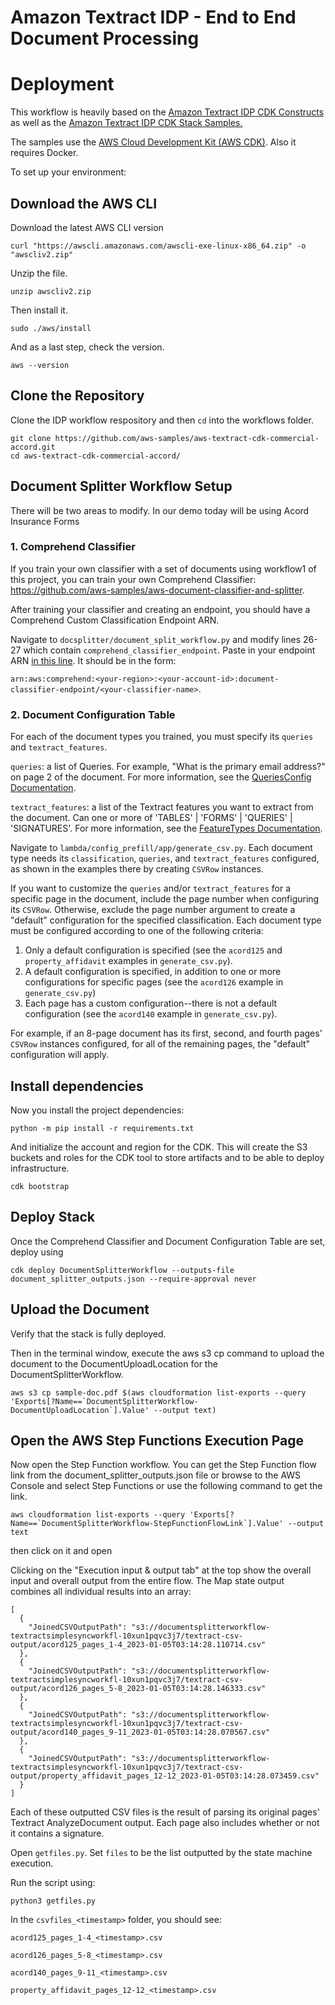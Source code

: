 # Amazon Textract IDP - End to End Document Processing 

# Deployment

This workflow is heavily based on the [Amazon Textract IDP CDK Constructs](https://github.com/aws-samples/amazon-textract-idp-cdk-constructs/) as well as the [Amazon Textract IDP CDK Stack Samples.](https://github.com/aws-samples/amazon-textract-idp-cdk-stack-samples)

The samples use the [AWS Cloud Development Kit (AWS CDK)](https://docs.aws.amazon.com/cdk/v2/guide/getting_started.html).
Also it requires Docker.

To set up your environment:

## Download the AWS CLI

Download the latest AWS CLI version
```
curl "https://awscli.amazonaws.com/awscli-exe-linux-x86_64.zip" -o "awscliv2.zip"
```

Unzip the file.
```
unzip awscliv2.zip
```

Then install it.
```
sudo ./aws/install
```

And as a last step, check the version.
```
aws --version
```



## Clone the Repository

Clone the IDP workflow respository and then ```cd``` into the workflows folder.
```
git clone https://github.com/aws-samples/aws-textract-cdk-commercial-accord.git
cd aws-textract-cdk-commercial-accord/
```

## Document Splitter Workflow Setup

There will be two areas to modify. In our demo today will be using Acord Insurance Forms 

### 1. Comprehend Classifier
If you train your own classifier with a set of documents using workflow1 of this project, you can train your own Comprehend Classifier: 
https://github.com/aws-samples/aws-document-classifier-and-splitter.

After training your classifier and creating an endpoint, you should have a Comprehend Custom Classification Endpoint ARN. 

Navigate to ```docsplitter/document_split_workflow.py``` and modify lines 26-27 which contain ```comprehend_classifier_endpoint```. Paste in your endpoint ARN [in this line](https://github.com/aws-samples/aws-textract-cdk-commercial-accord/blob/main/docsplitter/document_split_workflow.py#L27). It should be in the form: 

```arn:aws:comprehend:<your-region>:<your-account-id>:document-classifier-endpoint/<your-classifier-name>```.


### 2. Document Configuration Table
For each of the document types you trained, you must specify its ```queries``` and ```textract_features```.

```queries```: a list of Queries. For example, "What is the primary email address?" on page 2 of the document. For more information, see the [QueriesConfig Documentation](https://docs.aws.amazon.com/textract/latest/dg/API_AnalyzeDocument.html#Textract-AnalyzeDocument-request-QueriesConfig).

```textract_features```: a list of the Textract features you want to extract from the document. Can one or more of 'TABLES' | 'FORMS' | 'QUERIES' | 'SIGNATURES'.
For more information, see the [FeatureTypes Documentation](https://docs.aws.amazon.com/textract/latest/dg/API_AnalyzeDocument.html#Textract-AnalyzeDocument-request-FeatureTypes).

Navigate to ```lambda/config_prefill/app/generate_csv.py```. Each document type needs its ```classification```, ```queries```, and ```textract_features``` configured, as shown in the examples there by creating ```CSVRow``` instances.

If you want to customize the ```queries``` and/or ```textract_features``` for a specific page in the document, include the page number when configuring its ```CSVRow```.
Otherwise, exclude the page number argument to create a "default" configuration for the specified classification.
Each document type must be configured according to one of the following criteria:
1. Only a default configuration is specified (see the ```acord125``` and ```property_affidavit``` examples in ```generate_csv.py```).
2. A default configuration is specified, in addition to one or more configurations for specific pages (see the ```acord126``` example in ```generate_csv.py```)
3. Each page has a custom configuration--there is not a default configuration (see the ```acord140``` example in ```generate_csv.py```).

For example, if an 8-page document has its first, second, and fourth pages' ```CSVRow``` instances configured, for all of the remaining pages, the "default" configuration will apply.

## Install dependencies

Now you install the project dependencies:
```
python -m pip install -r requirements.txt
```

And initialize the account and region for the CDK. This will create the S3 buckets and roles for the CDK tool to store artifacts and to be able to deploy infrastructure.
```
cdk bootstrap
```

## Deploy Stack

Once the Comprehend Classifier and Document Configuration Table are set, deploy using
```
cdk deploy DocumentSplitterWorkflow --outputs-file document_splitter_outputs.json --require-approval never 
```
## Upload the Document
Verify that the stack is fully deployed.


Then in the terminal window, execute the aws s3 cp command to upload the document to the DocumentUploadLocation for the DocumentSplitterWorkflow.

```
aws s3 cp sample-doc.pdf $(aws cloudformation list-exports --query 'Exports[?Name==`DocumentSplitterWorkflow-DocumentUploadLocation`].Value' --output text)
```
 
## Open the AWS Step Functions Execution Page
Now open the Step Function workflow. You can get the Step Function flow link from the document_splitter_outputs.json file or browse to the AWS Console and select Step Functions or use the following command to get the link.

```
aws cloudformation list-exports --query 'Exports[?Name==`DocumentSplitterWorkflow-StepFunctionFlowLink`].Value' --output text
```

then click on it and open

Clicking on the "Execution input & output tab" at the top show the overall input and overall output from the entire flow. The Map state output combines all individual results into an array:

```
[
  {
    "JoinedCSVOutputPath": "s3://documentsplitterworkflow-textractsimplesyncworkfl-10xun1pqvc3j7/textract-csv-output/acord125_pages_1-4_2023-01-05T03:14:28.110714.csv"
  },
  {
    "JoinedCSVOutputPath": "s3://documentsplitterworkflow-textractsimplesyncworkfl-10xun1pqvc3j7/textract-csv-output/acord126_pages_5-8_2023-01-05T03:14:28.146333.csv"
  },
  {
    "JoinedCSVOutputPath": "s3://documentsplitterworkflow-textractsimplesyncworkfl-10xun1pqvc3j7/textract-csv-output/acord140_pages_9-11_2023-01-05T03:14:28.070567.csv"
  },
  {
    "JoinedCSVOutputPath": "s3://documentsplitterworkflow-textractsimplesyncworkfl-10xun1pqvc3j7/textract-csv-output/property_affidavit_pages_12-12_2023-01-05T03:14:28.073459.csv"
  }
]
```

Each of these outputted CSV files is the result of parsing its original pages' Textract AnalyzeDocument output. Each page also includes whether or not it contains a signature.

Open ```getfiles.py```. Set ```files``` to be the list outputted by the state machine execution.

Run the script using:

```python3 getfiles.py```

In the ```csvfiles_<timestamp>``` folder, you should see:

```acord125_pages_1-4_<timestamp>.csv```

```acord126_pages_5-8_<timestamp>.csv```

```acord140_pages_9-11_<timestamp>.csv```

```property_affidavit_pages_12-12_<timestamp>.csv```
